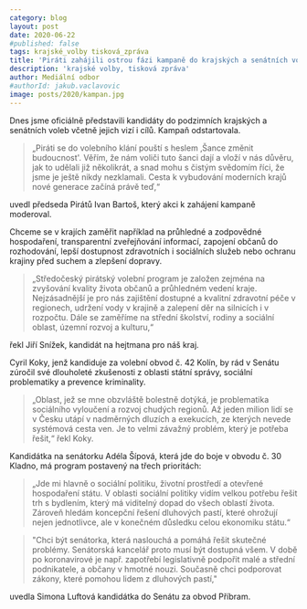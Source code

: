 ```yaml
---
category: blog
layout: post
date: 2020-06-22
#published: false
tags: krajské_volby tisková_zpráva
title: 'Piráti zahájili ostrou fázi kampaně do krajských a senátních voleb'
description: 'krajské volby, tisková zpráva'
author: Mediální odbor
#authorId: jakub.vaclavovic
image: posts/2020/kampan.jpg
---
```


Dnes jsme oficiálně představili kandidáty do podzimních krajských a senátních voleb včetně jejich vizí i cílů. Kampaň odstartovala.

> „Piráti se do volebního klání pouští s heslem ‚Šance změnit budoucnost'. Věřím, že nám voliči tuto šanci dají a vloží v nás důvěru, jak to udělali již několikrát, a snad mohu s čistým svědomím říci, že jsme je ještě nikdy nezklamali. Cesta k vybudování moderních krajů nové generace začíná právě teď,“ 

uvedl předseda Pirátů Ivan Bartoš, který akci k zahájení kampaně moderoval.

Chceme se v krajích zaměřit například na průhledné a zodpovědné hospodaření, transparentní zveřejňování informací, zapojení občanů do rozhodování, lepší dostupnost zdravotních i sociálních služeb nebo ochranu krajiny před suchem a zlepšení dopravy.

> „Středočeský pirátský volební program je založen zejména na zvyšování kvality života občanů a průhledném vedení kraje. Nejzásadnější je pro nás zajištění dostupné a kvalitní zdravotní péče v regionech, udržení vody v krajině a zalepení děr na silnicích i v rozpočtu. Dále se zaměříme na střední školství, rodiny a sociální oblast, územní rozvoj a kulturu,“ 

řekl Jiří Snížek, kandidát na hejtmana pro náš kraj.

Cyril Koky, jenž kandiduje za volební obvod č. 42 Kolín, by rád v Senátu zúročil své dlouholeté zkušenosti z oblasti státní správy, sociální problematiky a prevence kriminality. 

> „Oblast, jež se mne obzvláště bolestně dotýká, je problematika sociálního vyloučení a rozvoj chudých regionů. Až jeden milion lidí se v Česku utápí v nadměrných dluzích a exekucích, ze kterých nevede systémová cesta ven. Je to velmi závažný problém, který je potřeba řešit,“ řekl Koky.

Kandidátka na senátorku Adéla Šípová, která jde do boje v obvodu č. 30 Kladno, má program postavený na třech prioritách: 

> „Jde mi hlavně o sociální politiku, životní prostředí a otevřené hospodaření státu. V oblasti sociální politiky vidím velkou potřebu řešit trh s bydlením, který má viditelný dopad do všech oblastí života. Zároveň hledám koncepční řešení dluhových pastí, které ohrožují nejen jednotlivce, ale v konečném důsledku celou ekonomiku státu.“

> "Chci být senátorka, která naslouchá a pomáhá řešit skutečné problémy. Senátorská kancelář proto musí být dostupná všem.
V době po koronavirové je např. zapotřebí legislativně podpořit malé a střední podnikatele, a občany v hmotné nouzi. Současně chci podporovat zákony, které pomohou lidem z dluhových pastí," 

uvedla Simona Luftová kandidátka do Senátu za obvod Příbram.
